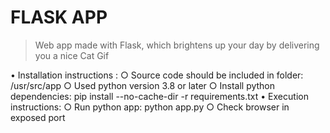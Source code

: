FLASK APP
===

> Web app made with Flask, which brightens up your day by delivering you a nice Cat Gif

• Installation instructions :
    ○ Source code should be included in folder: /usr/src/app
    ○ Used python version 3.8 or later
    ○ Install python dependencies:  pip install --no-cache-dir -r requirements.txt
• Execution instructions:
    ○ Run python app:  python app.py
    ○ Check browser in exposed port
